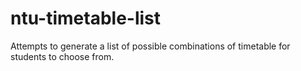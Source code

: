 # ntu-timetable-list
Attempts to generate a list of possible combinations of timetable for students to choose from.
